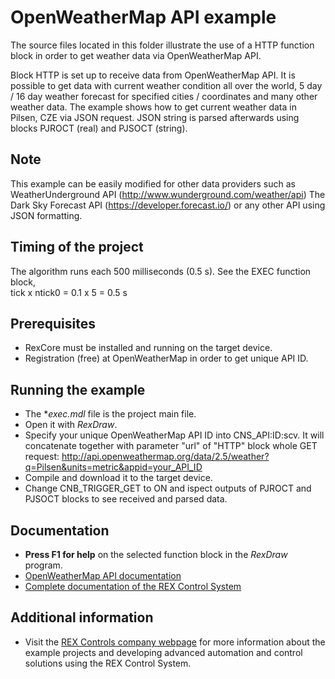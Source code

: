 ﻿OpenWeatherMap API example
==========================

The source files located in this folder illustrate the use of a HTTP function block
in order to get weather data via OpenWeatherMap API.

Block HTTP is set up to receive data from OpenWeatherMap API. It is possible to get
data with current weather condition all over the world, 5 day / 16 day weather forecast
for specified cities / coordinates and many other weather data. The example shows how to
get current weather data in Pilsen, CZE via JSON request. JSON string is parsed afterwards
using blocks PJROCT (real) and PJSOCT (string).

## Note ##
This example can be easily modified for other data providers such as WeatherUnderground API (http://www.wunderground.com/weather/api)
The Dark Sky Forecast API (https://developer.forecast.io/) or any other API using JSON formatting.

## Timing of the project ##
The algorithm runs each 500 milliseconds (0.5 s). See the EXEC function block,  
tick x ntick0 = 0.1 x 5 = 0.5 s

## Prerequisites ##
- RexCore must be installed and running on the target device.
- Registration (free) at OpenWeatherMap in order to get unique API ID.

## Running the example ##
- The **exec.mdl* file is the project main file.
- Open it with *RexDraw*.
- Specify your unique OpenWeatherMap API ID into CNS_API:ID:scv. It will concatenate together with 
  parameter "url" of "HTTP" block whole GET request: http://api.openweathermap.org/data/2.5/weather?q=Pilsen&units=metric&appid=your_API_ID
- Compile and download it to the target device.
- Change CNB_TRIGGER_GET to ON and ispect outputs of PJROCT and PJSOCT blocks to see received
and parsed data.

## Documentation ##
- **Press F1 for help** on the selected function block in the *RexDraw* program.
- [OpenWeatherMap API documentation](http://openweathermap.org/api)
- [Complete documentation of the REX Control System](http://www.rexcontrols.com/documentation-and-support)

## Additional information ##
- Visit the [REX Controls company webpage](http://www.rexcontrols.com) 
for more information about the example projects and developing advanced 
automation and control solutions using the REX Control System.